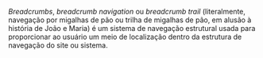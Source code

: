 _Breadcrumbs_, _breadcrumb navigation_ ou _breadcrumb trail_ (literalmente, navegação por migalhas de pão ou trilha de migalhas de pão, em alusão à história de João e Maria) é um sistema de navegação estrutural usada para proporcionar ao usuário um meio de localização dentro da estrutura de navegação do site ou sistema.

